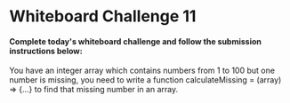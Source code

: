 # Whiteboard Challenge 11
#### Complete today's whiteboard challenge and follow the submission instructions below:

You have an integer array which contains numbers from 1 to 100 but one number is missing, you need to write a function calculateMissing = (array) => {...} to find that missing number in an array.